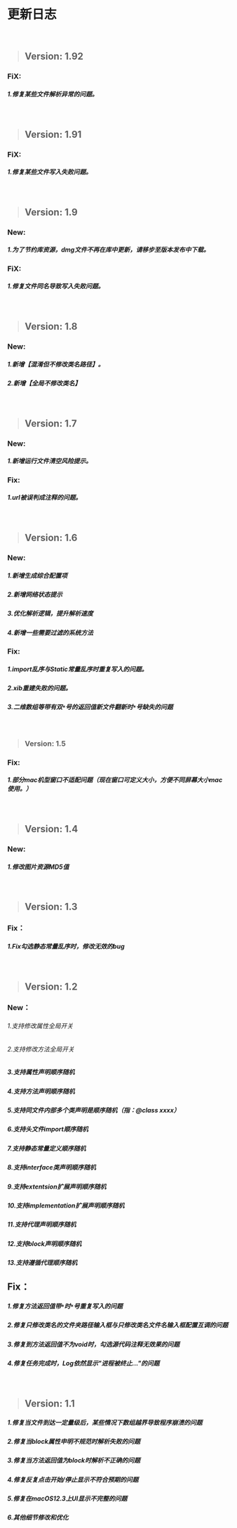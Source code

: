 # 更新日志
<br> 

> ## Version: 1.92
### FiX:
##### 1.修复某些文件解析异常的问题。
<br> 

> ## Version: 1.91
### FiX:
##### 1.修复某些文件写入失败问题。
<br> 

> ## Version: 1.9
### New:
##### 1.为了节约库资源，dmg文件不再在库中更新，请移步至版本发布中下载。
### FiX:
##### 1.修复文件同名导致写入失败问题。
<br> 

> ## Version: 1.8
### New:
##### 1.新增【混淆但不修改类名路径】。
##### 2.新增【全局不修改类名】
<br> 

> ## Version: 1.7
### New:
##### 1.新增运行文件清空风险提示。
### Fix:
##### 1.url被误判成注释的问题。
<br> 

> ## Version: 1.6
### New:
##### 1.新增生成综合配置项
##### 2.新增网络状态提示
##### 3.优化解析逻辑，提升解析速度
##### 4.新增一些需要过滤的系统方法

### Fix:
##### 1.import乱序与Static常量乱序时重复写入的问题。
##### 2.xib重建失败的问题。
##### 3.二维数组等带有双`*`号的返回值新文件翻新时`*`号缺失的问题
<br> 

> ### Version: 1.5
### Fix:
##### 1.部分mac机型窗口不适配问题（现在窗口可定义大小，方便不同屏幕大小mac使用。）
<br> 

> ## Version: 1.4
### New:
##### 1.修改图片资源MD5值
<br> 

> ## Version: 1.3
### Fix：
##### 1.Fix勾选静态常量乱序时，修改无效的bug
<br> 

> ## Version: 1.2
### New：
###### 1.支持修改属性全局开关
###### 2.支持修改方法全局开关
##### 3.支持属性声明顺序随机
##### 4.支持方法声明顺序随机
##### 5.支持同文件内部多个类声明是顺序随机（指：@class xxxx）
##### 6.支持头文件import顺序随机
##### 7.支持静态常量定义顺序随机
##### 8.支持interface类声明顺序随机
##### 9.支持extentsion扩展声明顺序随机
##### 10.支持implementation扩展声明顺序随机
##### 11.支持代理声明顺序随机
##### 12.支持block声明顺序随机
##### 13.支持遵循代理顺序随机

## Fix：
##### 1.修复方法返回值带```*```时```*```号重复写入的问题
##### 2.修复只修改类名的文件夹路径输入框与只修改类名文件名输入框配置互调的问题
##### 3.修复到方法返回值不为void时，勾选源代码注释无效果的问题
##### 4.修复任务完成时，Log依然显示"进程被终止..."的问题
<br> 

> ## Version: 1.1 
##### 1.修复当文件到达一定量级后，某些情况下数组越界导致程序崩溃的问题
##### 2.修复当block属性申明不规范时解析失败的问题
##### 3.修复当方法返回值为block时解析不正确的问题
##### 4.修复反复点击开始/停止显示不符合预期的问题
##### 5.修复在macOS12.3上UI显示不完整的问题
##### 6.其他细节修改和优化
